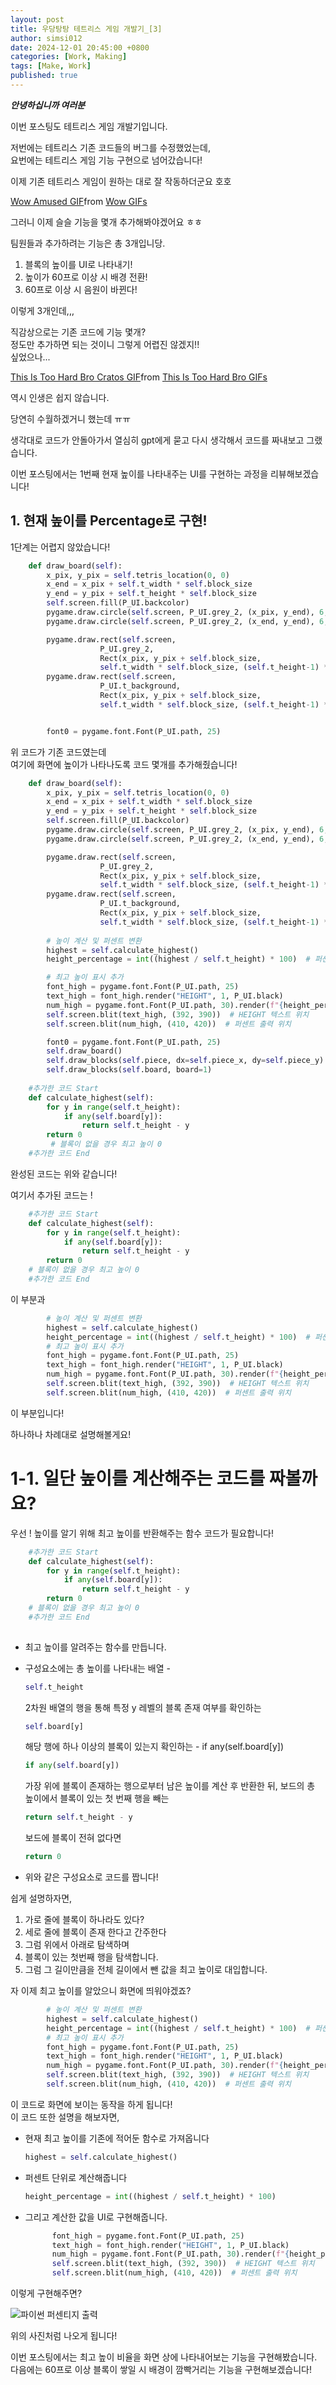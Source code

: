 ```yaml
---
layout: post
title: 우당탕탕 테트리스 게임 개발기_[3]
author: simsi012
date: 2024-12-01 20:45:00 +0800
categories: [Work, Making]
tags: [Make, Work]
published: true
---
```


***안녕하십니까 여러분***  

이번 포스팅도 테트리스 게임 개발기입니다.  

저번에는 테트리스 기존 코드들의 버그를 수정했었는데,  
요번에는 테트리스 게임 기능 구현으로 넘어갔습니다!
  
이제 기존 테트리스 게임이 원하는 대로 잘 작동하더군요 호호 
   
<div class="tenor-gif-embed" data-postid="4811540142605673641" data-share-method="host" data-aspect-ratio="1" data-width="100%"><a href="https://tenor.com/view/wow-amused-really-clapping-clapping-hands-gif-4811540142605673641">Wow Amused GIF</a>from <a href="https://tenor.com/search/wow-gifs">Wow GIFs</a></div> <script type="text/javascript" async src="https://tenor.com/embed.js"></script>  
  
그러니 이제 슬슬 기능을 몇개 추가해봐야겠어요 ㅎㅎ  

팀원들과 추가하려는 기능은 총 3개입니당.

1. 블록의 높이를 UI로 나타내기!
2. 높이가 60프로 이상 시 배경 전환!
3. 60프로 이상 시 음원이 바뀐다!  
  
이렇게 3개인데,,,  
  
직감상으로는 기존 코드에 기능 몇개?  
정도만 추가하면 되는 것이니 그렇게 어렵진 않겠지!!  
싶었으나...  

<div class="tenor-gif-embed" data-postid="24307771" data-share-method="host" data-aspect-ratio="1" data-width="100%"><a href="https://tenor.com/view/this-is-too-hard-bro-cratos-this-is-pretty-tough-its-really-difficult-xset-gif-24307771">This Is Too Hard Bro Cratos GIF</a>from <a href="https://tenor.com/search/this+is+too+hard+bro-gifs">This Is Too Hard Bro GIFs</a></div> <script type="text/javascript" async src="https://tenor.com/embed.js"></script>  
  
역시 인생은 쉽지 않습니다.  

당연히 수월하겠거니 했는데 ㅠㅠ  
  
생각대로 코드가 안돌아가서 열심히 gpt에게 묻고 다시 생각해서 코드를 짜내보고 그랬습니다.  
  
이번 포스팅에서는 1번째 현재 높이를 나타내주는 UI를 구현하는 과정을 리뷰해보겠습니다!  
  
## 1. 현재 높이를 Percentage로 구현!

1단계는 어렵지 않았습니다!  
  
```python
    def draw_board(self):
        x_pix, y_pix = self.tetris_location(0, 0)
        x_end = x_pix + self.t_width * self.block_size
        y_end = y_pix + self.t_height * self.block_size
        self.screen.fill(P_UI.backcolor)       
        pygame.draw.circle(self.screen, P_UI.grey_2, (x_pix, y_end), 6, 0)
        pygame.draw.circle(self.screen, P_UI.grey_2, (x_end, y_end), 6, 0)

        pygame.draw.rect(self.screen,
                    P_UI.grey_2,
                    Rect(x_pix, y_pix + self.block_size, 
                    self.t_width * self.block_size, (self.t_height-1) * self.block_size),13)        
        pygame.draw.rect(self.screen,
                    P_UI.t_background,
                    Rect(x_pix, y_pix + self.block_size, 
                    self.t_width * self.block_size, (self.t_height-1) * self.block_size))


        font0 = pygame.font.Font(P_UI.path, 25)
```  
위 코드가 기존 코드였는데  
여기에 화면에 높이가 나타나도록 코드 몇개를 추가해줬습니다!
  
```python
    def draw_board(self):
        x_pix, y_pix = self.tetris_location(0, 0)
        x_end = x_pix + self.t_width * self.block_size
        y_end = y_pix + self.t_height * self.block_size
        self.screen.fill(P_UI.backcolor)       
        pygame.draw.circle(self.screen, P_UI.grey_2, (x_pix, y_end), 6, 0)
        pygame.draw.circle(self.screen, P_UI.grey_2, (x_end, y_end), 6, 0)

        pygame.draw.rect(self.screen,
                    P_UI.grey_2,
                    Rect(x_pix, y_pix + self.block_size, 
                    self.t_width * self.block_size, (self.t_height-1) * self.block_size),13)        
        pygame.draw.rect(self.screen,
                    P_UI.t_background,
                    Rect(x_pix, y_pix + self.block_size, 
                    self.t_width * self.block_size, (self.t_height-1) * self.block_size))
        
        # 높이 계산 및 퍼센트 변환
        highest = self.calculate_highest()
        height_percentage = int((highest / self.t_height) * 100)  # 퍼센트 단위로 계산

        # 최고 높이 표시 추가
        font_high = pygame.font.Font(P_UI.path, 25)
        text_high = font_high.render("HEIGHT", 1, P_UI.black)
        num_high = pygame.font.Font(P_UI.path, 30).render(f"{height_percentage}%", 1, P_UI.black)
        self.screen.blit(text_high, (392, 390))  # HEIGHT 텍스트 위치
        self.screen.blit(num_high, (410, 420))  # 퍼센트 출력 위치

        font0 = pygame.font.Font(P_UI.path, 25)
        self.draw_board()
        self.draw_blocks(self.piece, dx=self.piece_x, dy=self.piece_y)
        self.draw_blocks(self.board, board=1)
    
    #추가한 코드 Start
    def calculate_highest(self):
        for y in range(self.t_height):
            if any(self.board[y]):
                return self.t_height - y
        return 0
         # 블록이 없을 경우 최고 높이 0
    #추가한 코드 End
```  
  
완성된 코드는 위와 같습니다!  

여기서 추가된 코드는 !

```python
    #추가한 코드 Start
    def calculate_highest(self):
        for y in range(self.t_height):
            if any(self.board[y]):
                return self.t_height - y
        return 0
    # 블록이 없을 경우 최고 높이 0
    #추가한 코드 End
```  
이 부분과  
  


``` python
        # 높이 계산 및 퍼센트 변환
        highest = self.calculate_highest()
        height_percentage = int((highest / self.t_height) * 100)  # 퍼센트 단위로 계산
        # 최고 높이 표시 추가
        font_high = pygame.font.Font(P_UI.path, 25)
        text_high = font_high.render("HEIGHT", 1, P_UI.black)
        num_high = pygame.font.Font(P_UI.path, 30).render(f"{height_percentage}%", 1, P_UI.black)
        self.screen.blit(text_high, (392, 390))  # HEIGHT 텍스트 위치
        self.screen.blit(num_high, (410, 420))  # 퍼센트 출력 위치
```
  
이 부분입니다! 
  
하나하나 차례대로 설명해볼게요!

# 1-1. 일단 높이를 계산해주는 코드를 짜볼까요?

우선 ! 높이를 알기 위해 최고 높이를 반환해주는 함수 코드가 필요합니다!
  
```python
    #추가한 코드 Start
    def calculate_highest(self):
        for y in range(self.t_height):
            if any(self.board[y]):
                return self.t_height - y
        return 0
    # 블록이 없을 경우 최고 높이 0
    #추가한 코드 End
        
```
- 최고 높이를 알려주는 함수를 만듭니다.
-  구성요소에는 총 높이를 나타내는 배열 -
   ```python 
   self.t_height 
   ```  
     
   2차원 배열의 행을 통해 특정 y 레벨의 블록 존재 여부를 확인하는
   ```python 
   self.board[y]  
   ```  
   해당 행에 하나 이상의 블록이 있는지 확인하는 - if any(self.board[y])  
   ```python
   if any(self.board[y])
   ```
   가장 위에 블록이 존재하는 행으로부터 남은 높이를 계산 후 반환한 뒤,
   보드의 총 높이에서 블록이 있는 첫 번째 행을 빼는  
   ```python
   return self.t_height - y
   ```  

   보드에 블록이 전혀 없다면 
   ```python
   return 0  
   ```  
- 위와 같은 구성요소로 코드를 짭니다!  

쉽게 설명하자면,  
1. 가로 줄에 블록이 하나라도 있다?  
2. 세로 줄에 블록이 존재 한다고 간주한다
3. 그럼 위에서 아래로 탐색하며
4. 블록이 있는 첫번째 행을 탐색합니다.
5. 그럼 그 길이만큼을 전체 길이에서 뺀 값을 최고 높이로 대입합니다.
  
자 이제 최고 높이를 알았으니 화면에 띄워야겠죠?  
  
``` python
        # 높이 계산 및 퍼센트 변환
        highest = self.calculate_highest()
        height_percentage = int((highest / self.t_height) * 100)  # 퍼센트 단위로 계산
        # 최고 높이 표시 추가
        font_high = pygame.font.Font(P_UI.path, 25)
        text_high = font_high.render("HEIGHT", 1, P_UI.black)
        num_high = pygame.font.Font(P_UI.path, 30).render(f"{height_percentage}%", 1, P_UI.black)
        self.screen.blit(text_high, (392, 390))  # HEIGHT 텍스트 위치
        self.screen.blit(num_high, (410, 420))  # 퍼센트 출력 위치
```  
  
이 코드로 화면에 보이는 동작을 하게 됩니다!  
이 코드 또한 설명을 해보자면,  

- 현재 최고 높이를 기존에 적어둔 함수로 가져옵니다 
  ```python
  highest = self.calculate_highest()
  ```
- 퍼센트 단위로 계산해줍니다
  ```python
  height_percentage = int((highest / self.t_height) * 100)
  ```
- 그리고 계산한 값을 UI로 구현해줍니다.
  ```python
        font_high = pygame.font.Font(P_UI.path, 25)
        text_high = font_high.render("HEIGHT", 1, P_UI.black)
        num_high = pygame.font.Font(P_UI.path, 30).render(f"{height_percentage}%", 1, P_UI.black)
        self.screen.blit(text_high, (392, 390))  # HEIGHT 텍스트 위치
        self.screen.blit(num_high, (410, 420))  # 퍼센트 출력 위치
  ```
  
이렇게 구현해주면? 

![파이썬 퍼센티지 출력]()
  
위의 사진처럼 나오게 됩니다!  

이번 포스팅에서는 최고 높이 비율을 화면 상에 나타내어보는 기능을 구현해봤습니다.  
다음에는 60프로 이상 블록이 쌓일 시 배경이 깜빡거리는 기능을 구현해보겠습니다!  